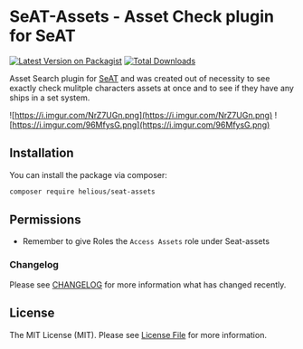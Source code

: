 # SeAT-Assets - Asset Check plugin for SeAT

[![Latest Version on Packagist](https://img.shields.io/packagist/v/helious/seat-assets.svg?style=flat-square)](https://packagist.org/packages/helious/seat-assets)
[![Total Downloads](https://img.shields.io/packagist/dt/helious/seat-assets.svg?style=flat-square)](https://packagist.org/packages/helious/seat-assets)

Asset Search plugin for [SeAT](https://github.com/eveseat/seat) and was created out of necessity to see exactly check mulitple characters assets at once and to see if they have any ships in a set system.

![https://i.imgur.com/NrZ7UGn.png](https://i.imgur.com/NrZ7UGn.png)
![https://i.imgur.com/96MfysG.png](https://i.imgur.com/96MfysG.png)

## Installation

You can install the package via composer:

```bash
composer require helious/seat-assets
```

## Permissions
- Remember to give Roles the `Access Assets` role under Seat-assets

### Changelog

Please see [CHANGELOG](CHANGELOG.md) for more information what has changed recently.

## License

The MIT License (MIT). Please see [License File](LICENSE) for more information.

